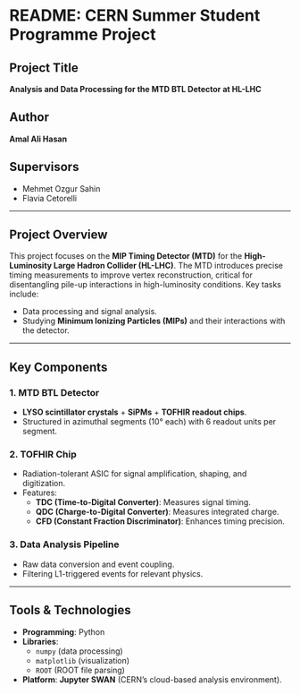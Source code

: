 # README: CERN Summer Student Programme Project  

## Project Title  
**Analysis and Data Processing for the MTD BTL Detector at HL-LHC**  

## Author  
**Amal Ali Hasan**  

## Supervisors  
- Mehmet Ozgur Sahin  
- Flavia Cetorelli  

---

## Project Overview  
This project focuses on the **MIP Timing Detector (MTD)** for the **High-Luminosity Large Hadron Collider (HL-LHC)**. The MTD introduces precise timing measurements to improve vertex reconstruction, critical for disentangling pile-up interactions in high-luminosity conditions. Key tasks include:  
- Data processing and signal analysis.  
- Studying **Minimum Ionizing Particles (MIPs)** and their interactions with the detector.  

---

## Key Components  
### 1. **MTD BTL Detector**  
- **LYSO scintillator crystals** + **SiPMs** + **TOFHIR readout chips**.  
- Structured in azimuthal segments (10° each) with 6 readout units per segment.  

### 2. **TOFHIR Chip**  
- Radiation-tolerant ASIC for signal amplification, shaping, and digitization.  
- Features:  
  - **TDC (Time-to-Digital Converter)**: Measures signal timing.  
  - **QDC (Charge-to-Digital Converter)**: Measures integrated charge.  
  - **CFD (Constant Fraction Discriminator)**: Enhances timing precision.  

### 3. **Data Analysis Pipeline**  
- Raw data conversion and event coupling.  
- Filtering L1-triggered events for relevant physics.  

---

## Tools & Technologies  
- **Programming**: Python  
- **Libraries**:  
  - `numpy` (data processing)  
  - `matplotlib` (visualization)  
  - `ROOT` (ROOT file parsing)  
- **Platform**: **Jupyter SWAN** (CERN’s cloud-based analysis environment).  
